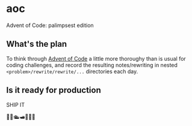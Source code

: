 # aoc

Advent of Code: palimpsest edition

## What's the plan

To think through [Advent of Code](https://adventofcode.com/) a little more thoroughy than is usual
for coding challenges, and record the resulting notes/rewriting in nested
`<problem>/rewrite/rewrite/...` directories each day.

## Is it ready for production

SHIP IT

🛂🚢🛳️🛥️🚣‍♂️⛵
